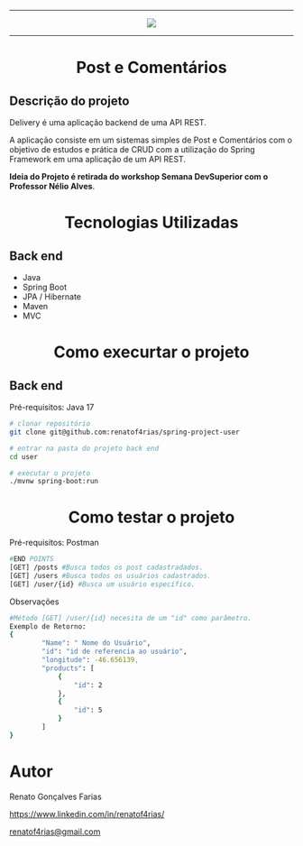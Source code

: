 <hr>
<p align="center">
   <img src="https://github.com/renatof4rias/spring-project-delivery/assets/123312837/9d22b8f3-d623-48db-acc5-b7e80cc608dc" #vitrinedev/>
</p>
<hr>
<h1 align="center"> Post e Comentários </h1>

## Descrição do projeto 

<p align="justify">
Delivery é uma aplicação backend de uma API REST.

A aplicação consiste em um sistemas simples de Post e Comentários com o objetivo de estudos e prática de CRUD com a utilização do Spring Framework em uma aplicação de um API REST. 

 <strong>Ideia do Projeto é retirada do workshop Semana DevSuperior com o Professor Nélio Alves</strong>.
</p>
<h1 align="center"> Tecnologias Utilizadas </h1>

## Back end

- Java 
- Spring Boot
- JPA / Hibernate
- Maven
- MVC
<h1 align="center"> Como execurtar o projeto </h1>

## Back end  
Pré-requisitos: Java 17

```bash
# clonar repositório
git clone git@github.com:renatof4rias/spring-project-user

# entrar na pasta do projeto back end
cd user

# executar o projeto
./mvnw spring-boot:run
```

<h1 align="center"> Como testar o projeto </h1>
Pré-requisitos: Postman

```bash
#END POINTS
[GET] /posts #Busca todos os post cadastradados.
[GET] /users #Busca todos os usuários cadastrados.
[GET] /user/{id} #Busca um usuário específico.
```
Observações 
```bash
#Método [GET] /user/{id} necesita de um "id" como parâmetro.
Exemplo de Retorno: 
{
        "Name": " Nome do Usuário",
        "id": "id de referencia ao usuário",
        "longitude": -46.656139,
        "products": [
            {
                "id": 2
            },
            {
                "id": 5
            }
        ]
}

```
# Autor
Renato Gonçalves Farias

https://www.linkedin.com/in/renatof4rias/

renatof4rias@gmail.com

